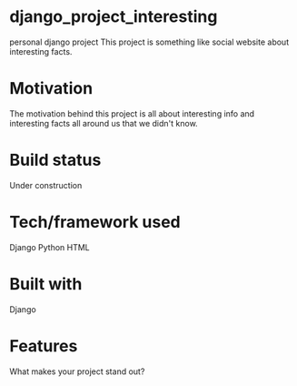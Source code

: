 # django_project_interesting

personal django project
This project is something like social website about interesting facts.

# Motivation
The motivation behind this project is all about interesting info and interesting facts all around us that we didn't know.

# Build status
Under construction

# Tech/framework used
Django
Python
HTML

# Built with
Django

# Features
What makes your project stand out?
